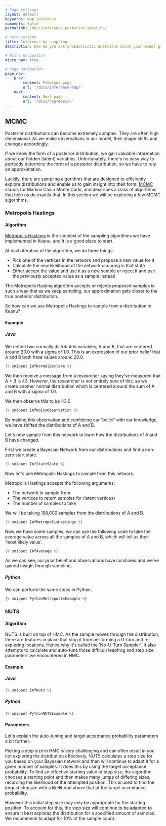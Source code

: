 ```yaml
---
# Page settings
layout: default
keywords: map inference
comments: false
permalink: /docs/inference-posterior-sampling/

# Hero section
title: Inference by sampling
description: How do you ask probabilistic questions about your model given you have some observations?

# Micro navigation
micro_nav: true

# Page navigation
page_nav:
    prev:
        content: Previous page
        url: '/docs/inference-map/'
    next:
        content: Next page
        url: '/docs/regression'
---
```


## MCMC

Posterior distributions can become extremely complex. They are often high dimensional. 
As we make observations in our model, their shape shifts and changes accordingly.

If we know the form of a posterior distribution, we gain valuable information about our hidden (latent) variables.
Unfortunately, there's no easy way to perfectly determine the form of a posterior distribution, so we have
to rely on approximation.

Luckily, there are sampling algorithms that are designed to efficiently explore distributions and enable us
to gain insight into their form. 
[MCMC](https://en.wikipedia.org/wiki/Markov_chain_Monte_Carlo) stands for Markov Chain Monte Carlo, and describes a class of algorithms that help us do exactly that.
In this section we will be exploring a few MCMC algorithms.

### Metropolis Hastings

#### Algorithm

[Metropolis Hastings](https://en.wikipedia.org/wiki/Metropolis%E2%80%93Hastings_algorithm) is the simplest
of the sampling algorithms we have implemented in Keanu, and it is a good place to start.

At each iteration of the algorithm, we do three things:

* Pick one of the vertices in the network and propose a new value for it
* Calculate the new likelihood of the network occuring in that state
* Either accept the value and use it as a new sample or reject it and use the previously accepted value as a sample instead

The Metropolis Hasting algorithm accepts or rejects proposed samples in such a way that as we keep sampling, 
our approximation gets closer to the true posterior distribution.

So how can we use Metropolis Hastings to sample from a distribution in Keanu?

#### Example

##### Java

We define two normally distributed variables, A and B, that are centered around 20.0 with a sigma of 1.0.
This is an expression of our prior belief that A and B both have values around 20.0.

```java
{% snippet InfNormalDeclare %}
```

We then receive a message from a researcher saying they've measured that A + B is 43.
However, the researcher is not entirely sure of this, so we create another normal distribution which is centered
around the sum of A and B with a sigma of 1.0.

We then observe this to be 43.0.

```java
{% snippet InfNoisyObservation %}
```

By making this observation and combining our 'belief' with our knowledge, we have shifted the distributions of A and B.

Let's now sample from this network to learn how the distributions of A and B have changed.

First we create a Bayesian Network from our distributions and find a non-zero start state.

```java
{% snippet InfStartState %}
```

Now let's use Metropolis Hastings to sample from this network.

Metropolis Hastings accepts the following arguments:

* The network to sample from
* The vertices to return samples for (latent vertices)
* The number of samples to take

We will be taking 100,000 samples from the distributions of A and B.

```java
{% snippet InfMetropolisHastings %}
```

Now we have some samples, we can use the following code to take the average value across all the samples of A and B,
which will tell us their 'most likely value'.

```java
{% snippet InfAverage %}
```

As we can see, our prior belief and observations have combined and we've gained insight through sampling.

##### Python

We can perform the same steps in Python.
```python
{% snippet PythonMetropolisExample %}
```

### NUTS

#### Algorithm

NUTS is built on top of HMC. 
As the sample moves through the distribution, there are features in place that stop it from performing 
a U-turn and re-exploring locations. 
Hence why it's called the 'No-U-Turn Sampler'. 
It also attempts to calculate and auto-tune those difficult leapfrog and step size parameters we encountered in HMC.

#### Example

##### Java

```java
{% snippet InfNuts %}
```

##### Python

```python
{% snippet PythonNUTSExample %}
```

#### Parameters

Let's explain the auto-tuning and target acceptance probability parameters a bit further.

Picking a step size in HMC is very challenging and can often result in you not exploring the distribution effectively.
NUTS calculates a step size for you based on your Bayesian network and then will continue to adapt it for a given
number of samples. 
It does this by using the target acceptance probability. 
To find an effective starting value of step size, the algorithm chooses a starting point and then makes many jumps of differing sizes, recording the likelihood of the attempted position. 
This is used to find the *largest* stepsize with a likelihood above that of the target acceptance probability.

However this initial step size may only be appropriate for the starting position. To account for this, the step size
will continue to be adapted to ensure it best explores the distribution for a specified amount of samples.
We recommend to adapt for 10% of the sample count.
